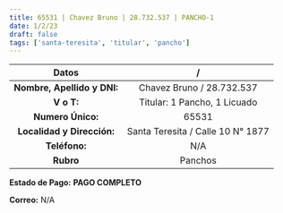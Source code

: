 ```yaml
---
title: 65531 | Chavez Bruno | 28.732.537 | PANCHO-1
date: 1/2/23
draft: false
tags: ['santa-teresita', 'titular', 'pancho']
---
```


|          **Datos**          |                 /                 |
|:---------------------------:|:---------------------------------:|
| **Nombre, Apellido y DNI:** |     Chavez Bruno / 28.732.537     |
|          **V o T:**         |    Titular: 1 Pancho, 1 Licuado   |
|      **Numero Único:**      |               65531               |
|  **Localidad y Dirección:** | Santa Teresita / Calle 10 N° 1877 |
|        **Teléfono:**        |                N/A                |
|          **Rubro**          |              Panchos              |

**Estado de Pago:** **PAGO COMPLETO**

**Correo:** N/A
